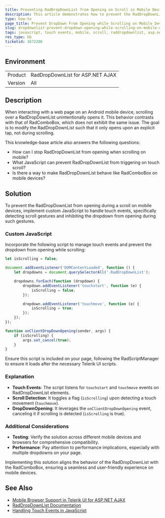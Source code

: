 ```yaml
---
title: Preventing RadDropDownList from Opening on Scroll in Mobile Devices
description: This article demonstrates how to prevent the RadDropDownList from unintentionally opening when scrolling on a page on mobile devices.
type: how-to
page_title: Prevent DropDown From Opening while Scrolling on Mobile Devices
slug: dropdownlist-prevent-dropdown-opening-while-scrolling-on-mobile-devices
tags: javascript, touch events, mobile, scroll, raddropdownlist, asp.net ajax
res_type: kb
ticketid: 1672206
---
```


## Environment

<table>
<tbody>
<tr>
<td>Product</td>
<td>RadDropDownList for ASP.NET AJAX</td>
</tr>
<tr>
<td>Version</td>
<td>All</td>
</tr>
</tbody>
</table>

## Description

When interacting with a web page on an Android mobile device, scrolling over a RadDropDownList unintentionally opens it. This behavior contrasts with that of RadComboBox, which does not exhibit the same issue. The goal is to modify the RadDropDownList such that it only opens upon an explicit tap, not during scrolling.

This knowledge-base article also answers the following questions:

- How can I stop RadDropDownList from opening when scrolling on mobile?
- What JavaScript can prevent RadDropDownList from triggering on touch scroll?
- Is there a way to make RadDropDownList behave like RadComboBox on mobile devices?

## Solution

To prevent the RadDropDownList from opening during a scroll on mobile devices, implement custom JavaScript to handle touch events, specifically detecting scroll gestures and inhibiting the dropdown from opening during such gestures.

### Custom JavaScript

Incorporate the following script to manage touch events and prevent the dropdown from opening while scrolling:

````JavaScript
let isScrolling = false;

document.addEventListener('DOMContentLoaded', function () {
    let dropdowns = document.querySelectorAll('.RadDropDownList');

    dropdowns.forEach(function (dropdown) {
        dropdown.addEventListener('touchstart', function (e) {
            isScrolling = false;
        });

        dropdown.addEventListener('touchmove', function (e) {
            isScrolling = true;
        });
    });
});

function onClientDropDownOpening(sender, args) {
    if (isScrolling) {
        args.set_cancel(true);
    }
}
````

Ensure this script is included on your page, following the RadScriptManager to ensure it loads after the necessary Telerik UI scripts.

### Explanation

- **Touch Events**: The script listens for `touchstart` and `touchmove` events on RadDropDownList elements.
- **Scroll Detection**: It toggles a flag (`isScrolling`) upon detecting a touch movement (`touchmove`).
- **DropDownOpening**: It leverages the `onClientDropDownOpening` event, canceling it if scrolling is detected (`isScrolling` is true).

### Additional Considerations

- **Testing**: Verify the solution across different mobile devices and browsers for comprehensive compatibility.
- **Performance**: Pay attention to performance implications, especially with multiple dropdowns on your page.

Implementing this solution aligns the behavior of the RadDropDownList with the RadComboBox, ensuring a seamless and user-friendly experience on mobile devices.

## See Also

- [Mobile Browser Support in Telerik UI for ASP.NET AJAX](https://www.telerik.com/forums/mobile-browser)
- [RadDropDownList Documentation](https://docs.telerik.com/devtools/aspnet-ajax/controls/dropdownlist/dropdownlist-vs-radcombobox)
- [Handling Touch Events in JavaScript](https://developer.mozilla.org/en-US/docs/Web/API/Touch_events)
